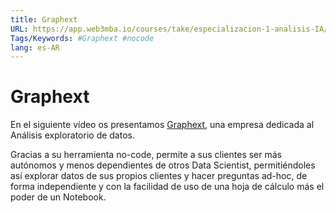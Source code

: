 ```yaml
---
title: Graphext
URL: https://app.web3mba.io/courses/take/especializacion-1-analisis-IA/texts/41773299-u8-graphext
Tags/Keywords: #Graphext #nocode
lang: es-AR
---
```

# Graphext
En el siguiente vídeo os presentamos [Graphext](https://www.graphext.com/), una empresa dedicada al Análisis exploratorio de datos.

Gracias a su herramienta no-code, permite a sus clientes ser más autónomos y menos dependientes de otros Data Scientist, permitiéndoles así explorar datos de sus propios clientes y hacer preguntas ad-hoc, de forma independiente y con la facilidad de uso de una hoja de cálculo más el poder de un Notebook.